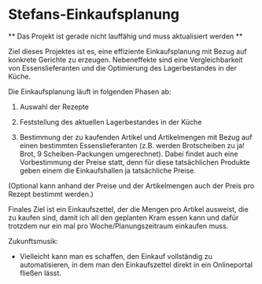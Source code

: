 # Stefans-Einkaufsplanung

** Das Projekt ist gerade nicht lauffähig und muss aktualisiert werden **


Ziel dieses Projektes ist es, eine effiziente Einkaufsplanung
mit Bezug auf konkrete Gerichte zu erzeugen.
Nebeneffekte sind eine Vergleichbarkeit von Essenslieferanten
und die Optimierung des Lagerbestandes in der Küche.

Die Einkaufsplanung läuft in folgenden Phasen ab:

1. Auswahl der Rezepte

2. Feststellung des aktuellen Lagerbestandes in der Küche

3. Bestimmung der zu kaufenden Artikel und Artikelmengen mit Bezug auf einen bestimmten Essenslieferanten (z.B. werden Brotscheiben zu ja! Brot, 9 Scheiben-Packungen umgerechnet). Dabei findet auch eine Vorbestimmung der Preise statt, denn für diese tatsächlichen Produkte geben einem die Einkaufshallen ja tatsächliche Preise.
   
(Optional kann anhand der Preise und der Artikelmengen auch
der Preis pro Rezept bestimmt werden.)

Finales Ziel ist ein Einkaufszettel, der die Mengen
pro Artikel ausweist, die zu kaufen sind, damit ich 
all den geplanten Kram essen kann und dafür trotzdem nur
ein mal pro Woche/Planungszeitraum einkaufen muss.

Zukunftsmusik: 
- Vielleicht kann man es schaffen, den Einkauf vollständig zu automatisieren,
  in dem man den Einkaufszettel direkt in ein Onlineportal 
  fließen lässt.
